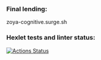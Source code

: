 ### Final lending:
zoya-cognitive.surge.sh

### Hexlet tests and linter status:
[![Actions Status](https://github.com/Duozoid/layout-designer-project-lvl1/workflows/hexlet-check/badge.svg)](https://github.com/Duozoid/layout-designer-project-lvl1/actions)

